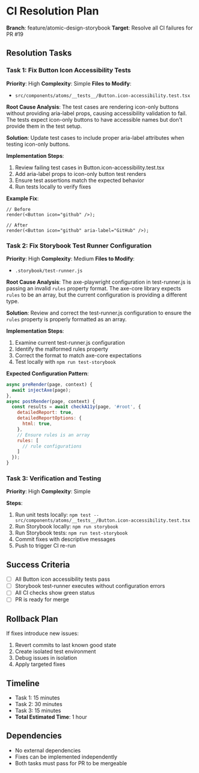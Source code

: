 # CI Resolution Plan

**Branch**: feature/atomic-design-storybook
**Target**: Resolve all CI failures for PR #19

## Resolution Tasks

### Task 1: Fix Button Icon Accessibility Tests

**Priority**: High
**Complexity**: Simple
**Files to Modify**: 
- `src/components/atoms/__tests__/Button.icon-accessibility.test.tsx`

**Root Cause Analysis**:
The test cases are rendering icon-only buttons without providing aria-label props, causing accessibility validation to fail. The tests expect icon-only buttons to have accessible names but don't provide them in the test setup.

**Solution**:
Update test cases to include proper aria-label attributes when testing icon-only buttons.

**Implementation Steps**:
1. Review failing test cases in Button.icon-accessibility.test.tsx
2. Add aria-label props to icon-only button test renders
3. Ensure test assertions match the expected behavior
4. Run tests locally to verify fixes

**Example Fix**:
```tsx
// Before
render(<Button icon="github" />);

// After
render(<Button icon="github" aria-label="GitHub" />);
```

### Task 2: Fix Storybook Test Runner Configuration

**Priority**: High
**Complexity**: Medium
**Files to Modify**:
- `.storybook/test-runner.js`

**Root Cause Analysis**:
The axe-playwright configuration in test-runner.js is passing an invalid `rules` property format. The axe-core library expects `rules` to be an array, but the current configuration is providing a different type.

**Solution**:
Review and correct the test-runner.js configuration to ensure the `rules` property is properly formatted as an array.

**Implementation Steps**:
1. Examine current test-runner.js configuration
2. Identify the malformed rules property
3. Correct the format to match axe-core expectations
4. Test locally with `npm run test-storybook`

**Expected Configuration Pattern**:
```javascript
async preRender(page, context) {
  await injectAxe(page);
},
async postRender(page, context) {
  const results = await checkA11y(page, '#root', {
    detailedReport: true,
    detailedReportOptions: {
      html: true,
    },
    // Ensure rules is an array
    rules: [
      // rule configurations
    ]
  });
}
```

### Task 3: Verification and Testing

**Priority**: High
**Complexity**: Simple

**Steps**:
1. Run unit tests locally: `npm test -- src/components/atoms/__tests__/Button.icon-accessibility.test.tsx`
2. Run Storybook locally: `npm run storybook`
3. Run Storybook tests: `npm run test-storybook`
4. Commit fixes with descriptive messages
5. Push to trigger CI re-run

## Success Criteria

- [ ] All Button icon accessibility tests pass
- [ ] Storybook test-runner executes without configuration errors
- [ ] All CI checks show green status
- [ ] PR is ready for merge

## Rollback Plan

If fixes introduce new issues:
1. Revert commits to last known good state
2. Create isolated test environment
3. Debug issues in isolation
4. Apply targeted fixes

## Timeline

- Task 1: 15 minutes
- Task 2: 30 minutes
- Task 3: 15 minutes
- **Total Estimated Time**: 1 hour

## Dependencies

- No external dependencies
- Fixes can be implemented independently
- Both tasks must pass for PR to be mergeable